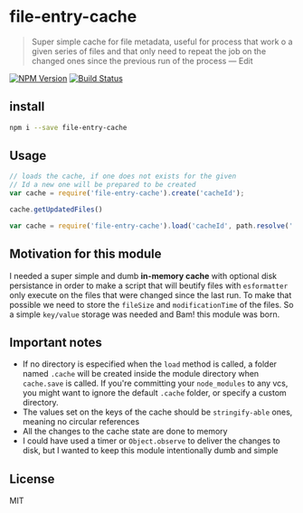 # file-entry-cache
> Super simple cache for file metadata, useful for process that work o a given series of files 
> and that only need to repeat the job on the changed ones since the previous run of the process — Edit

[![NPM Version](http://img.shields.io/npm/v/file-entry-cache.svg?style=flat)](https://npmjs.org/package/file-entry-cache)
[![Build Status](http://img.shields.io/travis/royriojas/file-entry-cache.svg?style=flat)](https://travis-ci.org/royriojas/file-entry-cache)

## install

```bash
npm i --save file-entry-cache
```

## Usage

```js
// loads the cache, if one does not exists for the given 
// Id a new one will be prepared to be created
var cache = require('file-entry-cache').create('cacheId');

cache.getUpdatedFiles()

var cache = require('file-entry-cache').load('cacheId', path.resolve('./path/to/folder'));
```

## Motivation for this module

I needed a super simple and dumb **in-memory cache** with optional disk persistance in order to make 
a script that will beutify files with `esformatter` only execute on the files that were changed since the last run.
To make that possible we need to store the `fileSize` and `modificationTime` of the files. So a simple `key/value` 
storage was needed and Bam! this module was born.

## Important notes
- If no directory is especified when the `load` method is called, a folder named `.cache` will be created 
  inside the module directory when `cache.save` is called. If you're committing your `node_modules` to any vcs, you
  might want to ignore the default `.cache` folder, or specify a custom directory.
- The values set on the keys of the cache should be `stringify-able` ones, meaning no circular references
- All the changes to the cache state are done to memory
- I could have used a timer or `Object.observe` to deliver the changes to disk, but I wanted to keep this module
  intentionally dumb and simple

## License 

MIT


